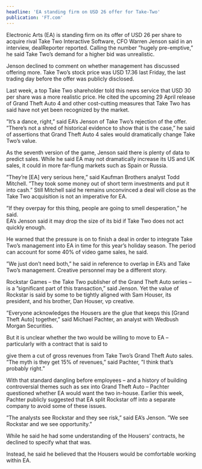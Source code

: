 ```yaml
---
headline: 'EA standing firm on USD 26 offer for Take-Two'
publication: 'FT.com'
---
```


Electronic Arts (EA) is standing firm on its offer of USD 26 per share to
acquire rival Take Two Interactive Software, CFO Warren Jenson said in an
interview, dealReporter reported. Calling the number ”hugely pre-emptive,”
he said Take Two’s demand for a higher bid was unrealistic.

Jenson declined to comment on whether management has discussed offering
more. Take Two’s stock price was USD 17.36 last Friday, the last trading
day before the offer was publicly disclosed.

Last week, a top Take Two shareholder told this news service that USD 30
per share was a more realistic price. He cited the upcoming 29 April
release of Grand Theft Auto 4 and other cost-cutting measures that Take
Two has said have not yet been recognized by the market.

”It’s a dance, right,” said EA’s Jenson of Take Two’s rejection of the
offer. ”There’s not a shred of historical evidence to show that is the
case,” he said of assertions that Grand Theft Auto 4 sales would
dramatically change Take Two’s value.

As the seventh version of the game, Jenson said there is plenty of data to
predict sales. While he said EA may not dramatically increase its US and
UK sales, it could in more far-flung markets such as Spain or Russia.

”They’re [EA] very serious here,” said Kaufman Brothers analyst Todd
Mitchell. ”They took some money out of short term investments and put it
into cash.” Still Mitchell said he remains unconvinced a deal will close
as the Take Two acquisition is not an imperative for EA.

”If they overpay for this thing, people are going to smell desperation,”
he said.
<br /> EA’s Jenson said it may drop the size of its bid if Take Two does
not act quickly enough.

He warned that the pressure is on to finish a deal in order to integrate
Take Two’s management into EA in time for this year’s holiday season. The
period can account for some 40% of video game sales, he said.

”We just don’t need both,” he said in reference to overlap in EA’s and
Take Two’s management. Creative personnel may be a different story.

Rockstar Games – the Take Two publisher of the Grand Theft Auto series –
is a ”significant part of this transaction,” said Jenson. Yet the value of
Rockstar is said by some to be tightly aligned with Sam Houser, its
president, and his brother, Dan Houser, vp creative.

”Everyone acknowledges the Housers are the glue that keeps this [Grand
Theft Auto] together,” said Michael Pachter, an analyst with Wedbush
Morgan Securities.

But it is unclear whether the two would be willing to move to EA –
particularly with a contract that is said to

give them a cut of gross revenues from Take Two’s Grand Theft Auto sales.
”The myth is they get 15% of revenues,” said Pachter, ”I think that’s
probably right.”

With that standard dangling before employees – and a history of building
controversial themes such as sex into Grand Theft Auto – Pachter
questioned whether EA would want the two in-house. Earlier this week,
Pachter publicly suggested that EA split Rockstar off into a separate
company to avoid some of these issues.

”The analysts see Rockstar and they see risk,” said EA’s Jenson. ”We see
Rockstar and we see opportunity.”

While he said he had some understanding of the Housers’ contracts, he
declined to specify what that was.

Instead, he said he believed that the Housers would be comfortable working
within EA.
